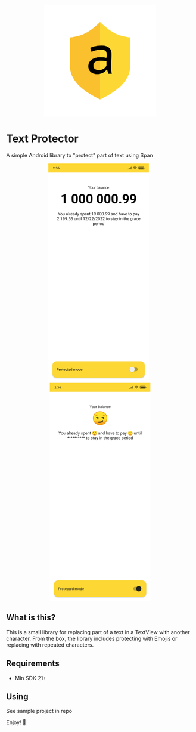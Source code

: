 <p align="center">
<img src="https://github.com/nestoleh/Text-Protector/blob/master/static/icon.png" width="300" height="300" />
</p>

# Text Protector
A simple Android library to "protect" part of text using Span
<p align="center">
<img src="https://github.com/nestoleh/Text-Protector/blob/master/static/screenshot_1.jpg" width="270" height="585" />&nbsp;&nbsp;
<img src="https://github.com/nestoleh/Text-Protector/blob/master/static/screenshot_2.jpg" width="270" height="585" />
</p>

## What is this?
This is a small library for replacing part of a text in a TextView with another character. From the box, the library includes protecting with Emojis or replacing with repeated characters.

## Requirements
- Min SDK 21+

## Using
See sample project in repo

Enjoy! 🎉

